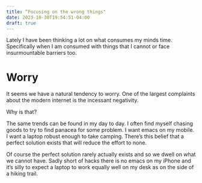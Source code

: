 ```yaml
---
title: “Focusing on the wrong things"
date: 2023-10-30T19:54:51-04:00
draft: true
---
```


Lately I have been thinking a lot on what consumes my minds time. Specifically when I am consumed with things that I cannot or face insurmountable barriers too. 

# Worry

It seems we have a natural tendency to worry. One of the largest complaints about the modern internet is the incessant negativity. 

Why is that?

The same trends can be found in my day to day. I often find myself chasing goods to try to find panacea for some problem. I want emacs on my mobile. I want a laptop robust enough to take camping. There’s this belief that a perfect solution exists that will reduce the effort to none. 

Of course the perfect solution rarely actually exists and so we dwell on what we cannot have. Sadly short of hacks there is no emacs on my iPhone and it’s silly to expect a laptop to work equally well on my desk as on the side of a hiking trail. 